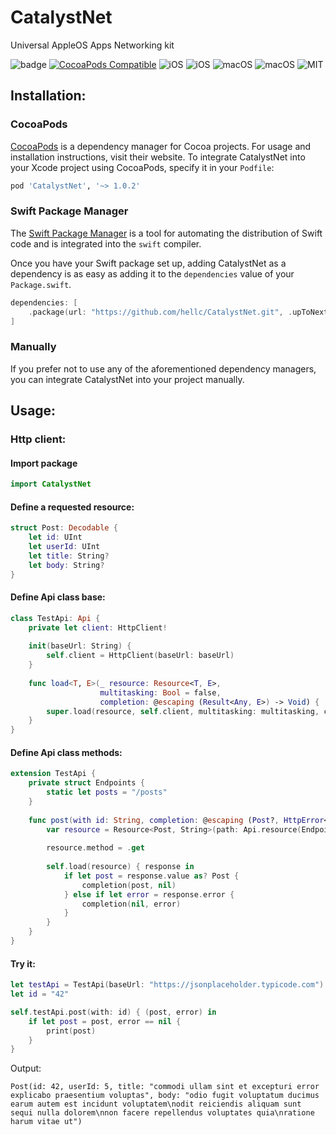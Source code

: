# CatalystNet
Universal AppleOS Apps Networking kit

![badge](https://action-badges.now.sh/hellc/CatalystNet)
[![CocoaPods Compatible](https://img.shields.io/cocoapods/v/CatalystNet.svg)](https://img.shields.io/cocoapods/v/CatalystNet.svg)
![iOS](https://img.shields.io/badge/Swift-5.0-orange)
![iOS](https://img.shields.io/badge/iOS-11.0-green)
![macOS](https://img.shields.io/badge/macOS-10.15-green)
![macOS](https://img.shields.io/badge/watchOS-4.0-green)
![MIT](https://cocoapod-badges.herokuapp.com/l/NSStringMask/badge.png)

## Installation:

### CocoaPods

[CocoaPods](https://cocoapods.org) is a dependency manager for Cocoa projects. For usage and installation instructions, visit their website. To integrate CatalystNet into your Xcode project using CocoaPods, specify it in your `Podfile`:

```ruby
pod 'CatalystNet', '~> 1.0.2'
```

### Swift Package Manager

The [Swift Package Manager](https://swift.org/package-manager/) is a tool for automating the distribution of Swift code and is integrated into the `swift` compiler.

Once you have your Swift package set up, adding CatalystNet as a dependency is as easy as adding it to the `dependencies` value of your `Package.swift`.

```swift
dependencies: [
    .package(url: "https://github.com/hellc/CatalystNet.git", .upToNextMajor(from: "1.0.2"))
]
```

### Manually

If you prefer not to use any of the aforementioned dependency managers, you can integrate CatalystNet into your project manually.

## Usage:

### Http client:

#### Import package

```swift
import CatalystNet
```

#### Define a requested resource:

```swift
struct Post: Decodable {
    let id: UInt
    let userId: UInt
    let title: String?
    let body: String?
}
```

#### Define Api class base:

```swift
class TestApi: Api {
    private let client: HttpClient!
    
    init(baseUrl: String) {
        self.client = HttpClient(baseUrl: baseUrl)
    }
    
    func load<T, E>(_ resource: Resource<T, E>,
                    multitasking: Bool = false,
                    completion: @escaping (Result<Any, E>) -> Void) {
        super.load(resource, self.client, multitasking: multitasking, completion: completion)
    }
}
```

#### Define Api class methods:

```swift
extension TestApi {
    private struct Endpoints {
        static let posts = "/posts"
    }
    
    func post(with id: String, completion: @escaping (Post?, HttpError<String>?) -> Void) {
        var resource = Resource<Post, String>(path: Api.resource(Endpoints.posts, with: id))
        
        resource.method = .get
        
        self.load(resource) { response in
            if let post = response.value as? Post {
                completion(post, nil)
            } else if let error = response.error {
                completion(nil, error)
            }
        }
    }
}
```

#### Try it:

```swift
let testApi = TestApi(baseUrl: "https://jsonplaceholder.typicode.com")
let id = "42"

self.testApi.post(with: id) { (post, error) in
    if let post = post, error == nil {
        print(post)
    }
}
```

Output:
```
Post(id: 42, userId: 5, title: "commodi ullam sint et excepturi error explicabo praesentium voluptas", body: "odio fugit voluptatum ducimus earum autem est incidunt voluptatem\nodit reiciendis aliquam sunt sequi nulla dolorem\nnon facere repellendus voluptates quia\nratione harum vitae ut")
```
